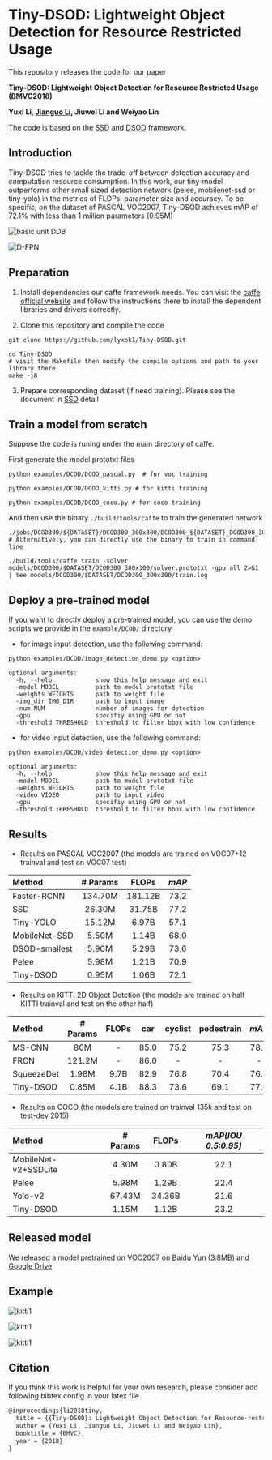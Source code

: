# Tiny-DSOD: Lightweight Object Detection for Resource Restricted Usage

This repository releases the code for our paper

**Tiny-DSOD: Lightweight Object Detection for Resource Restricted Usage (BMVC2018)**

**Yuxi Li, [Jianguo Li](https://sites.google.com/site/leeplus/), Jiuwei Li and Weiyao Lin**

The code is based on the [SSD](https://github.com/weiliu89/caffe/tree/ssd) and [DSOD](https://github.com/szq0214/DSOD) framework.

## Introduction

Tiny-DSOD tries to tackle the trade-off between detection accuracy and computation resource consumption. In this work, our tiny-model outperforms other small sized detection network (pelee, mobilenet-ssd or tiny-yolo) in the metrics of FLOPs, parameter size and accuracy. To be specific, on the dataset of PASCAL VOC2007, Tiny-DSOD achieves mAP of 72.1% with less than 1 million parameters (0.95M)

![basic unit DDB](https://github.com/lyxok1/Tiny-DSOD/raw/master/image/DDB.png)

![D-FPN](https://github.com/lyxok1/Tiny-DSOD/raw/master/image/front.png)

## Preparation

1. Install dependencies our caffe framework needs. You can visit the [caffe official website](http://caffe.berkeleyvision.org/installation.html) and follow the instructions there to install the dependent libraries and drivers correctly.

2. Clone this repository and compile the code
```Shell
git clone https://github.com/lyxok1/Tiny-DSOD.git

cd Tiny-DSOD
# visit the Makefile then modify the compile options and path to your library there
make -j8
```

3. Prepare corresponding dataset (if need training). Please see the document in [SSD](https://github.com/weiliu89/caffe/tree/ssd) detail 

## Train a model from scratch

Suppose the code is runing under the main directory of caffe.

First generate the model prototxt files
```Shell
python examples/DCOD/DCOD_pascal.py  # for voc training

python examples/DCOD/DCOD_kitti.py # for kitti training

python examples/DCOD/DCOD_coco.py # for coco training
```

And then use the binary `./build/tools/caffe` to train the generated network
```Shell
./jobs/DCOD300/${DATASET}/DCOD300_300x300/DCOD300_${DATASET}_DCOD300_300x300.sh
# Alternatively, you can directly use the binary to train in command line

./build/tools/caffe train -solver models/DCOD300/$DATASET/DCOD300_300x300/solver.prototxt -gpu all 2>&1 | tee models/DCOD300/$DATASET/DCOD300_300x300/train.log

```

## Deploy a pre-trained model

If you want to directly deploy a pre-trained model, you can use the demo scripts we provide in the `example/DCOD/` directory

- for image input detection, use the following command:
```Shell
python examples/DCOD/image_detection_demo.py <option>

optional arguments:
  -h, --help            show this help message and exit
  -model MODEL          path to model prototxt file
  -weights WEIGHTS      path to weight file
  -img_dir IMG_DIR      path to input image
  -num NUM              number of images for detection
  -gpu                  specifiy using GPU or not
  -threshold THRESHOLD  threshold to filter bbox with low confidence
```

- for video input detection, use the following command:
```Shell
python examples/DCOD/video_detection_demo.py <option>

optional arguments:
  -h, --help            show this help message and exit
  -model MODEL          path to model prototxt file
  -weights WEIGHTS      path to weight file
  -video VIDEO          path to input video
  -gpu                  specifiy using GPU or not
  -threshold THRESHOLD  threshold to filter bbox with low confidence
```

## Results

- Results on PASCAL VOC2007 (the models are trained on VOC07+12 trainval and test on VOC07 test)

| Method | # Params | FLOPs | *mAP* |
|:-------|:--------:|:-----:|:-----:|
| Faster-RCNN | 134.70M | 181.12B | 73.2 |
| SSD | 26.30M | 31.75B | 77.2 |
| Tiny-YOLO | 15.12M | 6.97B | 57.1 |
| MobileNet-SSD | 5.50M | 1.14B | 68.0|
| DSOD-smallest | 5.90M | 5.29B | 73.6|
| Pelee | 5.98M | 1.21B | 70.9 |
| Tiny-DSOD | 0.95M | 1.06B | 72.1 |

- Results on KITTI 2D Object Detction (the models are trained on half KITTI trainval and test on the other half)

| Method | # Params | FLOPs | car | cyclist | pedestrain |*mAP* |
|:-------|:--------:|:-----:|:---:|:-------:|:----------:|:----:|
| MS-CNN | 80M | - | 85.0 | 75.2 | 75.3 | 78.5 |
| FRCN | 121.2M | - | 86.0 | - | - | - |
| SqueezeDet | 1.98M | 9.7B | 82.9 | 76.8 | 70.4 | 76.7 |
| Tiny-DSOD | 0.85M | 4.1B | 88.3 | 73.6 | 69.1 | 77.0 |

- Results on COCO (the models are trained on trainval 135k and test on test-dev 2015)

| Method | # Params | FLOPs | *mAP(IOU 0.5:0.95)* |
|:-------|:--------:|:-----:|:-----:|
|MobileNet-v2+SSDLite| 4.30M | 0.80B | 22.1 |
|Pelee | 5.98M | 1.29B | 22.4 |
|Yolo-v2 | 67.43M | 34.36B | 21.6 |
|Tiny-DSOD | 1.15M | 1.12B | 23.2 |

## Released model

We released a model pretrained on VOC2007 on [Baidu Yun (3.8MB)](https://pan.baidu.com/s/1tNEZRWHwoVSOIuYwz2DlVQ) and [Google Drive](https://drive.google.com/file/d/1G28_oKPWILZ1hGCJ1tfEFEx2obu0SeMK/view?usp=sharing)

## Example

![kitti1](https://github.com/lyxok1/Tiny-DSOD/raw/master/image/kitti1.png)

![kitti1](https://github.com/lyxok1/Tiny-DSOD/raw/master/image/kitti2.png)

![kitti1](https://github.com/lyxok1/Tiny-DSOD/raw/master/image/kitti3.png)

## Citation

If you think this work is helpful for your own research, please consider add following bibtex config in your latex file

```Latex
@inproceedings{li2018tiny,
  title = {{Tiny-DSOD}: Lightweight Object Detection for Resource-restricted Usage},
  author = {Yuxi Li, Jianguo Li, Jiuwei Li and Weiyao Lin},
  booktitle = {BMVC},
  year = {2018}
}

```
